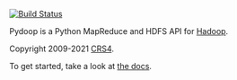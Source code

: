 [![Build Status](https://travis-ci.org/crs4/pydoop.png)](https://travis-ci.org/crs4/pydoop)

Pydoop is a Python MapReduce and HDFS API for
[Hadoop](http://hadoop.apache.org/).

Copyright 2009-2021 [CRS4](http://www.crs4.it/).

To get started, take a look at [the docs](http://crs4.github.io/pydoop/).
